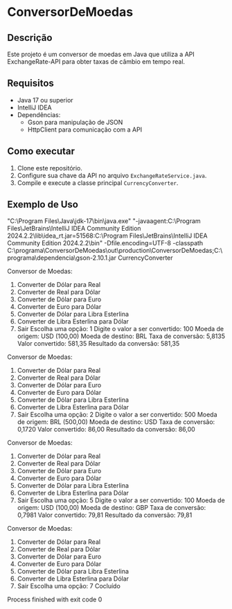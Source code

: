 # ConversorDeMoedas

## Descrição
Este projeto é um conversor de moedas em Java que utiliza a API ExchangeRate-API para obter taxas de câmbio em tempo real.

## Requisitos
- Java 17 ou superior
- IntelliJ IDEA
- Dependências:
    - Gson para manipulação de JSON
    - HttpClient para comunicação com a API

## Como executar
1. Clone este repositório.
2. Configure sua chave da API no arquivo `ExchangeRateService.java`.
3. Compile e execute a classe principal `CurrencyConverter`.

## Exemplo de Uso
"C:\Program Files\Java\jdk-17\bin\java.exe" "-javaagent:C:\Program Files\JetBrains\IntelliJ IDEA Community Edition 2024.2.2\lib\idea_rt.jar=51568:C:\Program Files\JetBrains\IntelliJ IDEA Community Edition 2024.2.2\bin" -Dfile.encoding=UTF-8 -classpath C:\programa\ConversorDeMoedas\out\production\ConversorDeMoedas;C:\programa\dependencia\gson-2.10.1.jar CurrencyConverter

Conversor de Moedas:
1. Converter de Dólar para Real
2. Converter de Real para Dólar
3. Converter de Dólar para Euro
4. Converter de Euro para Dólar
5. Converter de Dólar para Libra Esterlina
6. Converter de Libra Esterlina para Dólar
7. Sair
   Escolha uma opção: 1
   Digite o valor a ser convertido: 100
   Moeda de origem: USD (100,00)
   Moeda de destino: BRL
   Taxa de conversão: 5,8135
   Valor convertido: 581,35
   Resultado da conversão: 581,35

Conversor de Moedas:
1. Converter de Dólar para Real
2. Converter de Real para Dólar
3. Converter de Dólar para Euro
4. Converter de Euro para Dólar
5. Converter de Dólar para Libra Esterlina
6. Converter de Libra Esterlina para Dólar
7. Sair
   Escolha uma opção: 2
   Digite o valor a ser convertido: 500
   Moeda de origem: BRL (500,00)
   Moeda de destino: USD
   Taxa de conversão: 0,1720
   Valor convertido: 86,00
   Resultado da conversão: 86,00

Conversor de Moedas:
1. Converter de Dólar para Real
2. Converter de Real para Dólar
3. Converter de Dólar para Euro
4. Converter de Euro para Dólar
5. Converter de Dólar para Libra Esterlina
6. Converter de Libra Esterlina para Dólar
7. Sair
   Escolha uma opção: 5
   Digite o valor a ser convertido: 100
   Moeda de origem: USD (100,00)
   Moeda de destino: GBP
   Taxa de conversão: 0,7981
   Valor convertido: 79,81
   Resultado da conversão: 79,81

Conversor de Moedas:
1. Converter de Dólar para Real
2. Converter de Real para Dólar
3. Converter de Dólar para Euro
4. Converter de Euro para Dólar
5. Converter de Dólar para Libra Esterlina
6. Converter de Libra Esterlina para Dólar
7. Sair
   Escolha uma opção: 7
   Cocluído

Process finished with exit code 0